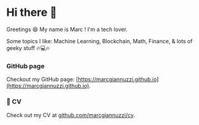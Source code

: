 # Hi there 👋

Greetings 😄 My name is Marc ! I'm a tech lover.

Some topics I like: Machine Learning, Blockchain, Math, Finance, & lots of geeky stuff 🔥💻🔥

### GitHub page

Checkout my GitHub page: [https://marcgiannuzzi.github.io](https://marcgiannuzzi.github.io).

### 📎 CV

Check out my CV at [github.com/marcgiannuzzi/cv](https://github.com/MarcGiannuzzi/cv/blob/main/Marc_Giannuzzi_CV_English.pdf).
